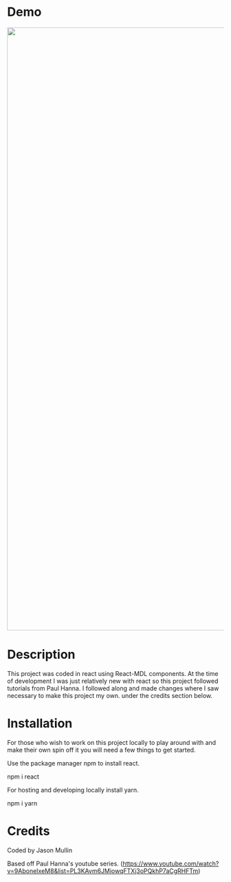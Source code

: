 
# Demo

<img src="/src/art/gif.gif?raw=true" width="1400px">


# Description

This project was coded in react using React-MDL components. At the time of development I was just relatively new with react so this project followed tutorials from Paul Hanna. I followed along and made changes where I saw necessary to make this project my own. under the credits section below.


# Installation

For those who wish to work on this project locally to play around with and make their own spin off it you will need a few things to get started. 

Use the package manager npm to install react.

npm i react

For hosting and developing locally install yarn.

npm i yarn



# Credits

Coded by Jason Mullin

Based off Paul Hanna's youtube series. 
(https://www.youtube.com/watch?v=9AboneIxeM8&list=PL3KAvm6JMiowqFTXj3oPQkhP7aCgRHFTm)




